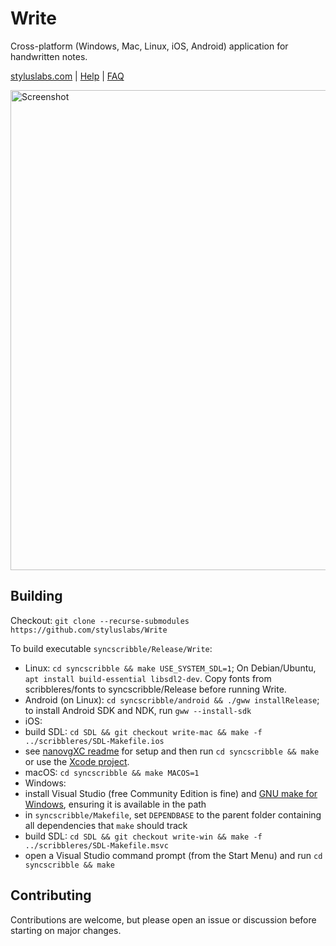 # Write #

Cross-platform (Windows, Mac, Linux, iOS, Android) application for handwritten notes.

[styluslabs.com](http://styluslabs.com) | [Help](http://styluslabs.com/write/Help.html) | [FAQ](http://styluslabs.com/faq)

<img alt="Screenshot" src="https://github.com/user-attachments/assets/cc3f1690-073b-4c0e-81ce-f1b4e5ff9fff" width="768">


## Building ##

Checkout: `git clone --recurse-submodules https://github.com/styluslabs/Write`

To build executable `syncscribble/Release/Write`:
* Linux: `cd syncscribble && make USE_SYSTEM_SDL=1`; On Debian/Ubuntu, `apt install build-essential libsdl2-dev`.  Copy fonts from scribbleres/fonts to syncscribble/Release before running Write.
* Android (on Linux): `cd syncscribble/android && ./gww installRelease`; to install Android SDK and NDK, run `gww --install-sdk`
* iOS:
 * build SDL: `cd SDL && git checkout write-mac && make -f ../scribbleres/SDL-Makefile.ios`
 * see [nanovgXC readme](https://github.com/styluslabs/nanovgXC?tab=readme-ov-file#example-app) for setup and then run `cd syncscribble && make` or use the [Xcode project](xcode/Write).
* macOS: `cd syncscribble && make MACOS=1`
* Windows:
 * install Visual Studio (free Community Edition is fine) and [GNU make for Windows](http://www.equation.com/servlet/equation.cmd?fa=make), ensuring it is available in the path
 * in `syncscribble/Makefile`, set `DEPENDBASE` to the parent folder containing all dependencies that `make` should track
 * build SDL: `cd SDL && git checkout write-win && make -f ../scribbleres/SDL-Makefile.msvc`
 * open a Visual Studio command prompt (from the Start Menu) and run `cd syncscribble && make`


## Contributing ##

Contributions are welcome, but please open an issue or discussion before starting on major changes.
